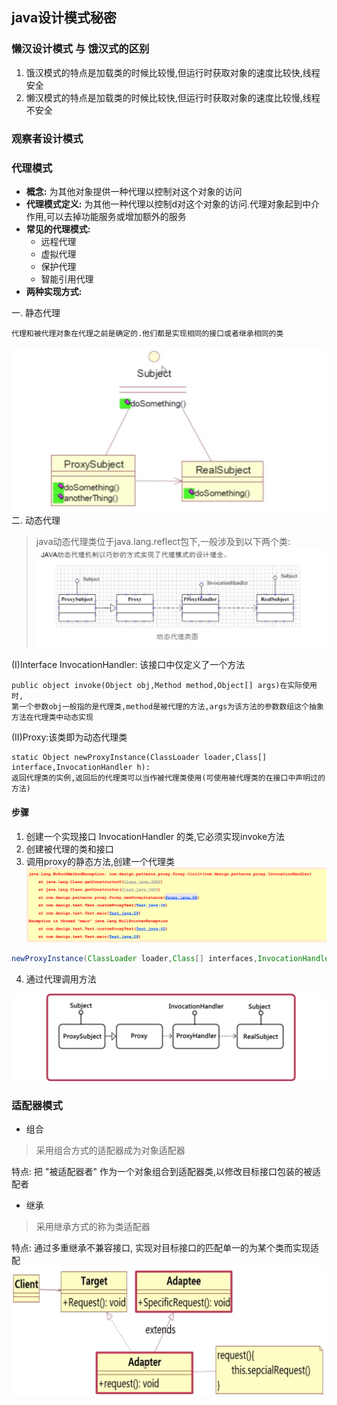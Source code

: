 ## java设计模式秘密
### 懒汉设计模式 与 饿汉式的区别
1. 饿汉模式的特点是加载类的时候比较慢,但运行时获取对象的速度比较快,线程安全
2. 懒汉模式的特点是加载类的时候比较快,但运行时获取对象的速度比较慢,线程不安全
### 观察者设计模式
### 代理模式
- **概念:** 为其他对象提供一种代理以控制对这个对象的访问
- **代理模式定义:** 为其他一种代理以控制d对这个对象的访问.代理对象起到中介作用,可以去掉功能服务或增加额外的服务
- **常见的代理模式:** 
  - 远程代理
  - 虚拟代理
  - 保护代理
  - 智能引用代理
- **两种实现方式:** 

一. 静态代理
 
  
```
代理和被代理对象在代理之前是确定的.他们都是实现相同的接口或者继承相同的类
```
![静态代理](docs/static-proxy.png)
   二. 动态代理  
  > java动态代理类位于java.lang.reflect包下,一般涉及到以下两个类:
  ![代理模式时序图](docs/UML-proxy.png)  
  
(I)Interface InvocationHandler: 该接口中仅定义了一个方法

```
public object invoke(Object obj,Method method,Object[] args)在实际使用时,
第一个参数obj一般指的是代理类,method是被代理的方法,args为该方法的参数数组这个抽象方法在代理类中动态实现
```  
(II)Proxy:该类即为动态代理类
```
static Object newProxyInstance(ClassLoader loader,Class[] interface,InvocationHandler h):
返回代理类的实例,返回后的代理类可以当作被代理类使用(可使用被代理类的在接口中声明过的方法)
```

#### 步骤
1. 创建一个实现接口 InvocationHandler 的类,它必须实现invoke方法
2. 创建被代理的类和接口
3. 调用proxy的静态方法,创建一个代理类
![报错代码](docs/error-proxy.png)  
```java
newProxyInstance(ClassLoader loader,Class[] interfaces,InvocationHandler h)
```
4. 通过代理调用方法
  
![动态代理](docs/dynamic-proxy.png)  

### 适配器模式
- 组合
> 采用组合方式的适配器成为对象适配器

特点: 把 "被适配器者" 作为一个对象组合到适配器类,以修改目标接口包装的被适配者

- 继承
> 采用继承方式的称为类适配器

特点: 通过多重继承不兼容接口, 实现对目标接口的匹配单一的为某个类而实现适配
![类适配器](docs/class-adapter.png)  